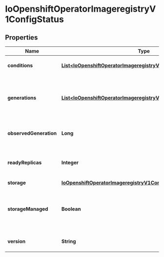 
# IoOpenshiftOperatorImageregistryV1ConfigStatus

## Properties
Name | Type | Description | Notes
------------ | ------------- | ------------- | -------------
**conditions** | [**List&lt;IoOpenshiftOperatorImageregistryV1ConfigStatusConditions&gt;**](IoOpenshiftOperatorImageregistryV1ConfigStatusConditions.md) | conditions is a list of conditions and their status |  [optional]
**generations** | [**List&lt;IoOpenshiftOperatorImageregistryV1ConfigStatusGenerations&gt;**](IoOpenshiftOperatorImageregistryV1ConfigStatusGenerations.md) | generations are used to determine when an item needs to be reconciled or has changed in a way that needs a reaction. |  [optional]
**observedGeneration** | **Long** | observedGeneration is the last generation change you&#39;ve dealt with |  [optional]
**readyReplicas** | **Integer** | readyReplicas indicates how many replicas are ready and at the desired state |  [optional]
**storage** | [**IoOpenshiftOperatorImageregistryV1ConfigStatusStorage**](IoOpenshiftOperatorImageregistryV1ConfigStatusStorage.md) |  | 
**storageManaged** | **Boolean** | storageManaged is a boolean which denotes whether or not we created the registry storage medium (such as an S3 bucket). | 
**version** | **String** | version is the level this availability applies to |  [optional]



